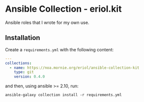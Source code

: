 # Ansible Collection - eriol.kit

Ansible roles that I wrote for my own use.

## Installation

Create a `requirements.yml` with the following content:

```yaml
---
collections:
  - name: https://noa.mornie.org/eriol/ansible-collection-kit
    type: git
    version: 0.4.0
```

and then, using ansible >= 2.10, run:

```
ansible-galaxy collection install -r requirements.yml
```
